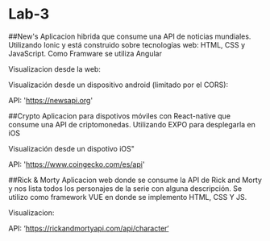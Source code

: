 # Lab-3

##New's
Aplicacion hibrida que consume una API de noticias mundiales. Utilizando Ionic y está construido sobre tecnologías web: HTML, CSS y JavaScript. Como Framware se utiliza Angular

Visualizacion desde la web: 


Visualización desde un dispositivo android (limitado por el CORS):


API: 'https://newsapi.org'


##Crypto
Aplicacion para dispotivos móviles con React-native que consume una API de criptomonedas. Utilizando EXPO para desplegarla en iOS

Visualización  desde un dispotivo iOS"

API: 'https://www.coingecko.com/es/api'


##Rick & Morty
Aplicacion web donde se consume la API de Rick and Morty y nos lista todos los personajes de la serie con alguna descripción. Se utilizo como framework VUE en donde se implemento HTML, CSS Y JS.


Visualizacion: 

API: ‘https://rickandmortyapi.com/api/character‘
